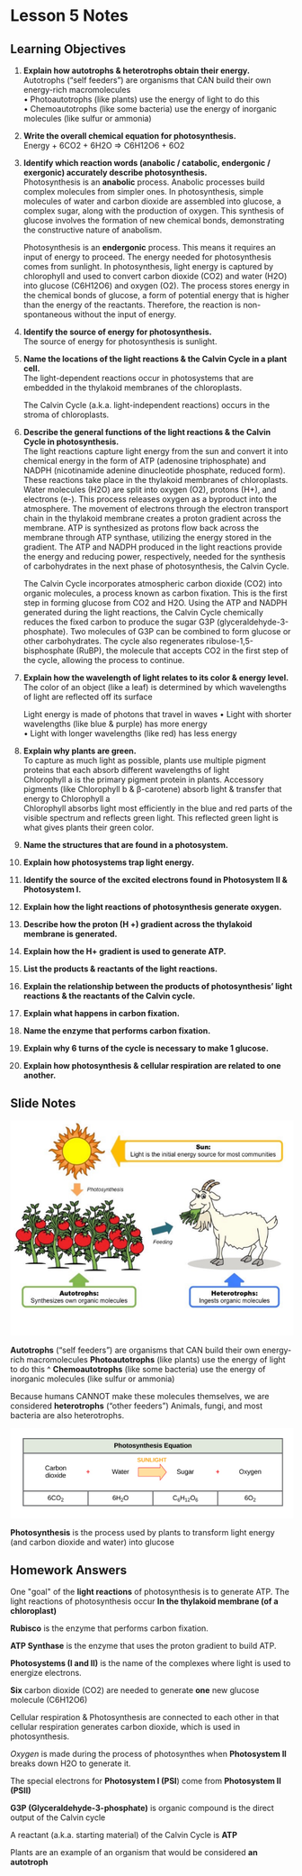 # Lesson 5 Notes

## Learning Objectives
1. **Explain how autotrophs & heterotrophs obtain their energy.**  
    Autotrophs (“self feeders”) are organisms that CAN build their own energy-rich macromolecules  
    • Photoautotrophs (like plants) use the energy of light to do this  
    • Chemoautotrophs (like some bacteria) use the energy of inorganic molecules (like sulfur or ammonia)  
2. **Write the overall chemical equation for photosynthesis.**  
    Energy + 6CO2 + 6H2O => C6H12O6 + 6O2  

3. **Identify which reaction words (anabolic / catabolic, endergonic / exergonic) accurately
describe photosynthesis.**  
  Photosynthesis is an **anabolic** process. Anabolic processes build complex molecules from simpler ones. In photosynthesis, simple molecules of water and carbon dioxide are assembled into glucose, a complex sugar, along with the production of oxygen. This synthesis of glucose involves the formation of new chemical bonds, demonstrating the constructive nature of anabolism.  
  
    Photosynthesis is an **endergonic** process. This means it requires an input of energy to proceed. The energy needed for photosynthesis comes from sunlight. In photosynthesis, light energy is captured by chlorophyll and used to convert carbon dioxide (CO2) and water (H2O) into glucose (C6H12O6) and oxygen (O2). The process stores energy in the chemical bonds of glucose, a form of potential energy that is higher than the energy of the reactants. Therefore, the reaction is non-spontaneous without the input of energy.  

4. **Identify the source of energy for photosynthesis.**  
The source of energy for photosynthesis is sunlight.  

5. **Name the locations of the light reactions & the Calvin Cycle in a plant cell.**  
The light-dependent reactions occur in photosystems that are embedded in the thylakoid membranes of the chloroplasts.  

    The Calvin Cycle (a.k.a. light-independent reactions) occurs in the stroma of chloroplasts.  

6. **Describe the general functions of the light reactions & the Calvin Cycle in photosynthesis.**  
        The light reactions capture light energy from the sun and convert it into chemical energy in the form of ATP (adenosine triphosphate) and NADPH (nicotinamide adenine dinucleotide phosphate, reduced form). These reactions take place in the thylakoid membranes of chloroplasts. Water molecules (H2O) are split into oxygen (O2), protons (H+), and electrons (e-). This process releases oxygen as a byproduct into the atmosphere. The movement of electrons through the electron transport chain in the thylakoid membrane creates a proton gradient across the membrane. ATP is synthesized as protons flow back across the membrane through ATP synthase, utilizing the energy stored in the gradient. The ATP and NADPH produced in the light reactions provide the energy and reducing power, respectively, needed for the synthesis of carbohydrates in the next phase of photosynthesis, the Calvin Cycle.  
    
    The Calvin Cycle incorporates atmospheric carbon dioxide (CO2) into organic molecules, a process known as carbon fixation. This is the first step in forming glucose from CO2 and H2O. Using the ATP and NADPH generated during the light reactions, the Calvin Cycle chemically reduces the fixed carbon to produce the sugar G3P (glyceraldehyde-3-phosphate). Two molecules of G3P can be combined to form glucose or other carbohydrates. The cycle also regenerates ribulose-1,5-bisphosphate (RuBP), the molecule that accepts CO2 in the first step of the cycle, allowing the process to continue.  

7. **Explain how the wavelength of light relates to its color & energy level.**  
    The color of an object (like a leaf) is determined by which wavelengths of light are reflected off its surface
    
    Light energy is made of photons that travel in waves
        • Light with shorter wavelengths (like blue & purple) has more energy  
        • Light with longer wavelengths (like red) has less energy  

8. **Explain why plants are green.**  
    To capture as much light as possible, plants use multiple pigment proteins that each absorb different wavelengths of light  
    Chlorophyll a is the primary pigment protein in plants. Accessory pigments (like Chlorophyll b & β-carotene) absorb light & transfer that energy to Chlorophyll a  
    Chlorophyll absorbs light most efficiently in the blue and red parts of the visible spectrum and reflects green light. This reflected green light is what gives plants their green color.  

9. **Name the structures that are found in a photosystem.**  

10. **Explain how photosystems trap light energy.**  

11. **Identify the source of the excited electrons found in Photosystem II & Photosystem I.**  

12. **Explain how the light reactions of photosynthesis generate oxygen.**  

13. **Describe how the proton (H +) gradient across the thylakoid membrane is generated.**  

14. **Explain how the H+ gradient is used to generate ATP.**  

15. **List the products & reactants of the light reactions.**  

16. **Explain the relationship between the products of photosynthesis’ light reactions & the
reactants of the Calvin cycle.**  

17. **Explain what happens in carbon fixation.**  

18. **Name the enzyme that performs carbon fixation.**  

19. **Explain why 6 turns of the cycle is necessary to make 1 glucose.**  

20. **Explain how photosynthesis & cellular respiration are related to one another.**  


## Slide Notes
![WhatsYourSource](Flash%20Cards/assets/lesson5.1.png)

**Autotrophs** (“self feeders”) are organisms that CAN build their own energy-rich macromolecules
**Photoautotrophs** (like plants) use the energy of light to do this ^
**Chemoautotrophs** (like some bacteria) use the energy of inorganic molecules (like sulfur or ammonia)

Because humans CANNOT make these molecules themselves, we are considered **heterotrophs** (“other feeders”) Animals, fungi, and most bacteria are also
heterotrophs.

![WhatsYourSource](Flash%20Cards/assets/lesson5.2.png)

**Photosynthesis** is the process used by plants to transform light energy (and carbon dioxide and water) into glucose

## Homework Answers
One "goal" of the **light reactions** of photosynthesis is to generate ATP.
The light reactions of photosynthesis occur **In the thylakoid membrane (of a chloroplast)**

**Rubisco** is the enzyme that performs carbon fixation.

**ATP Synthase** is the enzyme that uses the proton gradient to build ATP.

**Photosystems (I and II)** is the name of the complexes where light is used to energize electrons.

**Six** carbon dioxide (CO2) are needed to generate **one** new glucose molecule (C6H12O6)

Cellular respiration & Photosynthesis are connected to each other in that cellular respiration generates carbon dioxide, which is used in photosynthesis.

*Oxygen* is made during the process of photosynthes when **Photosystem II** breaks down H2O to generate it.

The special electrons for **Photosystem I (PSI**) come from **Photosystem II (PSII)**

**G3P (Glyceraldehyde-3-phosphate)** is organic compound is the direct output of the Calvin cycle

A reactant (a.k.a. starting material) of the Calvin Cycle is **ATP**

Plants are an example of an organism that would be considered **an autotroph**
